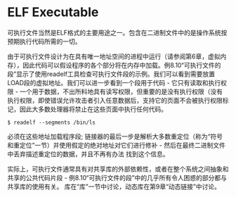 # ELF Executable

可执行文件当然是ELF格式的主要用途之一。包含在二进制文件中的是操作系统按预期执行代码所需的一切。

由于可执行文件设计为在具有唯一地址空间的进程中运行（请参阅第6章，虚拟内存），因此代码可以假设程序的各个部分将在内存中加载。例8.10“可执行文件的段”显示了使用readelf工具检查可执行文件段的示例。我们可以看到需要放置LOAD段的虚拟地址。我们可以进一步看到一个段用于代码 - 它只有读取和执行权限 - 一个用于数据，不出所料地具有读写权限，但重要的是没有执行权限（没有执行权限，即使错误允许攻击者引入任意数据后，支持它的页面不会被执行权限标记，因此大多数处理器将禁止在这些页面中执行任何代码。

`$ readelf --segments /bin/ls`

必须在这些地址加载程序段; 链接器的最后一步是解析大多数重定位（称为“符号和重定位”一节）并使用假定的绝对地址对它们进行修补 - 然后在最终二进制文件中丢弃描述重定位的数据，并且不再有办法 找到这个信息。

实际上，可执行文件通常具有对共享库的外部依赖性，或者在整个系统之间抽象和共享的公共代码片段 - 例8.10“可执行文件的段”中的几乎所有令人困惑的部分都与共享库的使用有关。 库在“库”一节中讨论，动态库在第9章“动态链接”中讨论。